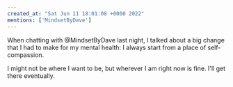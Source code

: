 ```yaml
---
created_at: "Sat Jun 11 18:01:08 +0000 2022"
mentions: ['MindsetByDave']
---
```


When chatting with @MindsetByDave last night, I talked about a big change that I had to make for my mental health: I always start from a place of self-compassion.

I might not be where I want to be, but wherever I am right now is fine. I'll get there eventually.